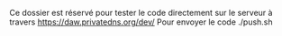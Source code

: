Ce dossier est réservé pour tester le code directement sur le serveur à travers https://daw.privatedns.org/dev/
Pour envoyer le code ./push.sh